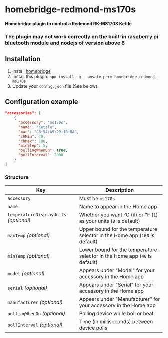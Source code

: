 # homebridge-redmond-ms170s

#### Homebridge plugin to control a Redmond RK-MS170S Kettle

### The plugin may not work correctly on the built-in raspberry pi bluetooth module and nodejs of version above 8

## Installation

1. Install [homebridge](https://github.com/nfarina/homebridge#installation-details)
2. Install this plugin: `npm install -g --unsafe-perm homebridge-redmond-ms170s`
3. Update your `config.json` file (See below).

## Configuration example

```json
"accessories": [
    {
      "accessory": "ms170s",
      "name": "Kettle",
      "mac": "C8:54:A9:29:1B:8A",
      "chMin": 40,
      "chMax": 100,
      "minStep": 5,
      "pollingWhenOn": true,
      "pollInterval": 2000
    }
]
```

### Structure

| Key | Description |
| --- | --- |
| `accessory` | Must be `ms170s` |
| `name` | Name to appear in the Home app |
| `temperatureDisplayUnits` _(optional)_ | Whether you want °C (`0`) or °F (`1`) as your units (`0` is default) |
| `maxTemp` _(optional)_ | Upper bound for the temperature selector in the Home app (`100` is default) |
| `minTemp` _(optional)_ | Lower bound for the temperature selector in the Home app (`40` is default) |
| `model` _(optional)_ | Appears under "Model" for your accessory in the Home app |
| `serial` _(optional)_ | Appears under "Serial" for your accessory in the Home app |
| `manufacturer` _(optional)_ | Appears under "Manufacturer" for your accessory in the Home app |
| `pollingWhenOn` _(optional)_ | Polling device while boil or heat |
| `pollInterval` _(optional)_ |	Time (in milliseconds) between device polls
